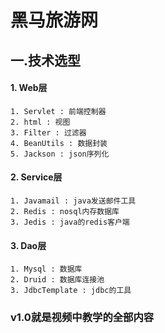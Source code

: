 黑马旅游网  
===

## 一.技术选型  
 
 #### 1. Web层  
 
    1. Servlet : 前端控制器  
    2. html : 视图  
    3. Filter : 过滤器  
    4. BeanUtils : 数据封装  
    5. Jackson : json序列化  
 #### 2. Service层  
 
    1. Javamail : java发送邮件工具  
    2. Redis : nosql内存数据库  
    3. Jedis : java的redis客户端  
		
 #### 3. Dao层  
 
    1. Mysql : 数据库  
    2. Druid : 数据库连接池  
    3. JdbcTemplate : jdbc的工具  
    
### v1.0就是视频中教学的全部内容